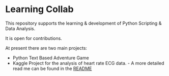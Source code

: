# Learning  Collab

This repository supports the learning & development of Python Scripting & Data Analysis.

It is open for contributions. 

At present there are two main projects:
* Python Text Based Adventure Game
* Kaggle Project for the analysis of heart rate ECG data. - A more detailed read me can be found in the [README](https://github.com/arcadecoder/Learning_collab/tree/master/kaggle_project)
